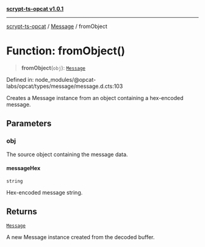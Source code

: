 [**scrypt-ts-opcat v1.0.1**](../../../README.md)

***

[scrypt-ts-opcat](../../../README.md) / [Message](../README.md) / fromObject

# Function: fromObject()

> **fromObject**(`obj`): [`Message`](../../../classes/Message.md)

Defined in: node\_modules/@opcat-labs/opcat/types/message/message.d.cts:103

Creates a Message instance from an object containing a hex-encoded message.

## Parameters

### obj

The source object containing the message data.

#### messageHex

`string`

Hex-encoded message string.

## Returns

[`Message`](../../../classes/Message.md)

A new Message instance created from the decoded buffer.
